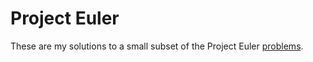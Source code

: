 Project Euler
=============

These are my solutions to a small subset of the Project Euler
[problems](https://projecteuler.net/).
